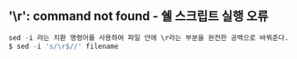 ## '\r': command not found - 쉘 스크립트 실행 오류
```python
sed -i 라는 치환 명령어를 사용하여 파일 안에 \r라는 부분을 완전한 공백으로 바꿔준다.
$ sed -i 's/\r$//' filename
```
